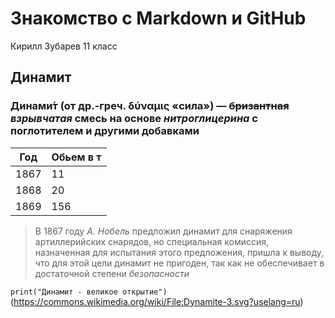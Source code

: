# Знакомство с Markdown и GitHub
Кирилл Зубарев 11 класс

## Динамит
### Динами́т (от др.-греч. δύναμις «сила») — ~~бризантная~~ *взрывчатая* смесь на основе _нитроглицерина_ с поглотителем и другими добавками

| Год      | Обьем в т|
|----------|----------|
| 1867     | 11       |
| 1868     | 20       |
| 1869     | 156      |

>В 1867 году *А. Нобель* предложил динамит для снаряжения артиллерийских снарядов, но специальная комиссия, назначенная для испытания этого предложения, пришла к выводу, что для этой цели динамит не пригоден, так как не обеспечивает в достаточной степени _безопасности_

`print("Динамит - великое открытие")`
(https://commons.wikimedia.org/wiki/File:Dynamite-3.svg?uselang=ru)
